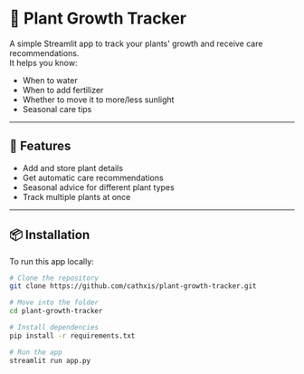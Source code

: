 # 🌱 Plant Growth Tracker

A simple Streamlit app to track your plants' growth and receive care recommendations.  
It helps you know:
- When to water
- When to add fertilizer
- Whether to move it to more/less sunlight
- Seasonal care tips

---

## 🚀 Features
- Add and store plant details
- Get automatic care recommendations
- Seasonal advice for different plant types
- Track multiple plants at once

---

## 📦 Installation
To run this app locally:

```bash
# Clone the repository
git clone https://github.com/cathxis/plant-growth-tracker.git

# Move into the folder
cd plant-growth-tracker

# Install dependencies
pip install -r requirements.txt

# Run the app
streamlit run app.py

